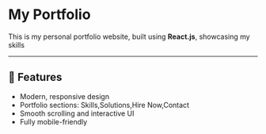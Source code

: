 # My Portfolio

This is my personal portfolio website, built using **React.js**, showcasing my skills

---

## 🚀 Features

- Modern, responsive design  
- Portfolio sections:  Skills,Solutions,Hire Now,Contact  
- Smooth scrolling and interactive UI  
- Fully mobile-friendly  
